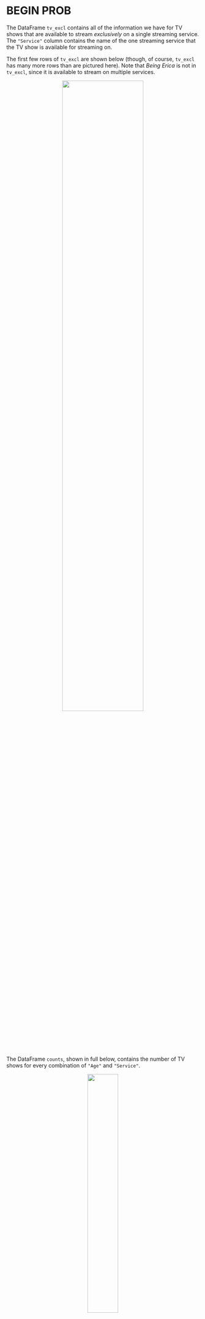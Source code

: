 # BEGIN PROB

The DataFrame `tv_excl` contains all of the information we have for TV
shows that are available to stream *exclusively* on a single streaming service. 
The `"Service"` column contains the name of the one streaming service
that the TV show is available for streaming on.

The first few rows of `tv_excl` are shown below (though, of course,
`tv_excl` has many more rows than are pictured here). Note that *Being
Erica* is not in `tv_excl`, since it is available to stream on multiple
services.

<center><img src='../assets/images/disc03/tv-excl.png' width=65%></center>

The DataFrame `counts`, shown in full below, contains the number of TV
shows for every combination of `"Age"` and `"Service"`.

<center><img src='../assets/images/disc03/pivot.png' width=40%></center>

Given the above information, what does the following expression evaluate
to?

```py
tv_excl.groupby(["Age", "Service"]).sum().shape[0]
```

( ) 4 
( ) 5 
( ) 12
( ) 16
( ) 18
( ) 20
( ) 25

# BEGIN SOLN

**Answer**: 18

Note that the DataFrame `counts` is a pivot table, created using `tv_excl.pivot_table(index="Age", columns="Service", aggfunc="size")`. As we saw in lecture, pivot tables contain the same information as the result of grouping on two columns.

The DataFrame `tv_excl.groupby(["Age", "Service"]).sum()` will have one row for every unique combination of `"Age"` and `"Service"` in `tv_excl`. (The same is true even if we used a different aggregation method, like `.mean()` or `.max()`.) As `counts` shows us, `tv_excl` contains every possible combination of a single element in {`"13+"`, `"16+"`, `"18+"`, `"7+"`, `"all"`} with a single element in {`"Disney+"`, `"Hulu"`, `"Netflix"`, `"Prime Video"`}, except for (`"13+"`, `"Disney+"`) and (`"18+"`, `"Disney+"`), which were not present in `tv_excl`; if they were, they would have non-null values in `counts`. 

As such, `tv_excl.groupby(["Age", "Service"]).sum()` will have $20 - 2 = 18$ rows, and `tv_excl.groupby(["Age", "Service"]).sum().shape[0]` evaluates to 18.

# END SOLN

# END PROB